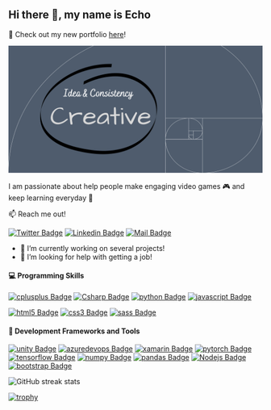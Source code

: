 ## Hi there 👋, my name is Echo

🔭 Check out my new portfolio [here](https://e-choness.github.io/portfolio-site/)!

![I am a passionate Game Developer and Software Engineer](assets/images/banner.png)

I am passionate about help people make engaging video games :video_game: and keep learning everyday 🌱

:mailbox: Reach me out!

[![Twitter Badge](https://img.shields.io/badge/-@Ipenywis-1ca0f1?style=flat&labelColor=1ca0f1&logo=twitter&logoColor=white&link=https://twitter.com/Ipenywis)](https://twitter.com/Ipenywis) [![Linkedin Badge](https://img.shields.io/badge/-EchoYin-0e76a8?style=flat&labelColor=0e76a8&logo=linkedin&logoColor=white)](https://www.linkedin.com/in/echoyin0451/) [![Mail Badge](https://img.shields.io/badge/-SendMeEmail-c0392b?style=flat&labelColor=c0392b&logo=gmail&logoColor=white)](mailto:eyinoverthinking@gamil.com)

- 🔭 I’m currently working on several projects!
- 🤔 I’m looking for help with getting a job!
<!--START_SECTION:waka-->
<!--END_SECTION:waka-->
#### :computer: Programming Skills
[![cplusplus Badge](https://img.shields.io/badge/-C++-00599C?style=for-the-badge&labelColor=black&logo=cplusplus&logoColor=00599C)](#) [![Csharp Badge](https://img.shields.io/badge/-csharp-239120?style=for-the-badge&labelColor=black&logo=csharp&logoColor=239120)](#) [![python Badge](https://img.shields.io/badge/-python-3776AB?style=for-the-badge&labelColor=black&logo=python&logoColor=3776AB)](#) [![javascript Badge](https://img.shields.io/badge/-javascript-F7DF1E?style=for-the-badge&labelColor=black&logo=javascript&logoColor=F7DF1E)](#)

[![html5 Badge](https://img.shields.io/badge/-html5-E34F26?style=for-the-badge&labelColor=black&logo=html5&logoColor=E34F26)](#) [![css3 Badge](https://img.shields.io/badge/-css3-1572B6?style=for-the-badge&labelColor=black&logo=css3&logoColor=1572B6)](#) [![sass Badge](https://img.shields.io/badge/-sass-CC6699?style=for-the-badge&labelColor=black&logo=sass&logoColor=CC6699)](#) 


#### :wrench: Development Frameworks and Tools
[![unity Badge](https://img.shields.io/badge/-unity-FFFFFF?style=for-the-badge&labelColor=black&logo=unity&logoColor=FFFFFF)](#) [![azuredevops Badge](https://img.shields.io/badge/-azuredevops-0078D7?style=for-the-badge&labelColor=black&logo=azuredevops&logoColor=0078D7)](#) [![xamarin Badge](https://img.shields.io/badge/-xamarin-3498DB?style=for-the-badge&labelColor=black&logo=xamarin&logoColor=3498DB)](#)
[![pytorch Badge](https://img.shields.io/badge/-pytorch-EE4C2C?style=for-the-badge&labelColor=black&logo=pytorch&logoColor=EE4C2C)](#) [![tensorflow Badge](https://img.shields.io/badge/-tensorflow-FF6F00?style=for-the-badge&labelColor=black&logo=tensorflow&logoColor=FF6F00)](#) [![numpy Badge](https://img.shields.io/badge/-numpy-013243?style=for-the-badge&labelColor=black&logo=numpy&logoColor=013243)](#) [![pandas Badge](https://img.shields.io/badge/-pandas-150458?style=for-the-badge&labelColor=black&logo=pandas&logoColor=150458)](#)
[![Nodejs Badge](https://img.shields.io/badge/-Nodejs-3C873A?style=for-the-badge&labelColor=black&logo=node.js&logoColor=3C873A)](#) [![bootstrap Badge](https://img.shields.io/badge/-bootstrap-7952B3?style=for-the-badge&labelColor=black&logo=bootstrap&logoColor=7952B3)](#) 


![GitHub streak stats](https://streak-stats.demolab.com/?user=e-choness)

[![trophy](https://github-profile-trophy.vercel.app/?username=e-choness)](https://github.com/ryo-ma/github-profile-trophy)
